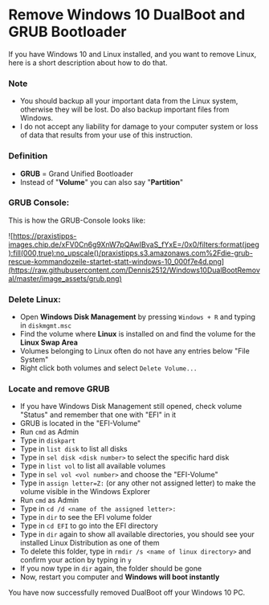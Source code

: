 # Remove Windows 10 DualBoot and GRUB Bootloader
If you have Windows 10 and Linux installed, and you want to remove Linux, here is a short description about how to do that.

### Note
* You should backup all your important data from the Linux system, otherwise they will be lost. Do also backup important files from Windows.
* I do not accept any liability for damage to your computer system or loss of data that results from your use of this instruction.

### Definition
* **GRUB** = Grand Unified Bootloader
* Instead of "**Volume**" you can also say "**Partition**"

### GRUB Console:
This is how the GRUB-Console looks like:

![https://praxistipps-images.chip.de/xFV0Cn6g9XnW7pQAwIBvaS_fYxE=/0x0/filters:format(jpeg):fill(000,true):no_upscale()/praxistipps.s3.amazonaws.com%2Fdie-grub-rescue-kommandozeile-startet-statt-windows-10_000f7e4d.png](https://raw.githubusercontent.com/Dennis2512/Windows10DualBootRemoval/master/image_assets/grub.png)

### Delete Linux:
* Open **Windows Disk Management** by pressing `Windows + R` and typing in `diskmgmt.msc`
* Find the volume where **Linux** is installed on and find the volume for the **Linux Swap Area**
* Volumes belonging to Linux often do not have any entries below "File System"
* Right click both volumes and select `Delete Volume...`

### Locate and remove GRUB
* If you have Windows Disk Management still opened, check volume "Status" and remember that one with "EFI" in it
* GRUB is located in the "EFI-Volume"
* Run `cmd` as Admin
* Type in `diskpart`
* Type in `list disk` to list all disks
* Type in `sel disk <disk number>` to select the specific hard disk
* Type in `list vol` to list all available volumes
* Type in `sel vol <vol number>` and choose the "EFI-Volume" 
* Type in `assign letter=Z:` (or any other not assigned letter) to make the volume visible in the Windows Explorer
* Run `cmd` as Admin
* Type in `cd /d <name of the assigned letter>:`
* Type in `dir` to see the EFI volume folder
* Type in `cd EFI` to go into the EFI directory
* Type in `dir` again to show all available directories, you should see your installed Linux Distribution as one of them
* To delete this folder, type in `rmdir /s <name of linux directory>` and confirm your action by typing in `y`
* If you now type in `dir` again, the folder should be gone
* Now, restart you computer and **Windows will boot instantly**

You have now successfully removed DualBoot off your Windows 10 PC.
